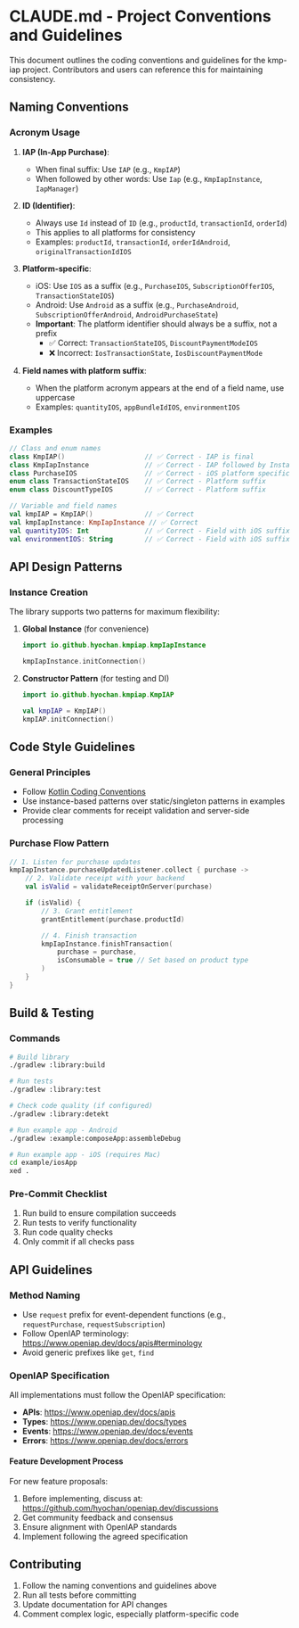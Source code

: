 # CLAUDE.md - Project Conventions and Guidelines

This document outlines the coding conventions and guidelines for the kmp-iap project. Contributors and users can reference this for maintaining consistency.

## Naming Conventions

### Acronym Usage

1. **IAP (In-App Purchase)**:

   - When final suffix: Use `IAP` (e.g., `KmpIAP`)
   - When followed by other words: Use `Iap` (e.g., `KmpIapInstance`, `IapManager`)

2. **ID (Identifier)**:

   - Always use `Id` instead of `ID` (e.g., `productId`, `transactionId`, `orderId`)
   - This applies to all platforms for consistency
   - Examples: `productId`, `transactionId`, `orderIdAndroid`, `originalTransactionIdIOS`

3. **Platform-specific**:

   - iOS: Use `IOS` as a suffix (e.g., `PurchaseIOS`, `SubscriptionOfferIOS`, `TransactionStateIOS`)
   - Android: Use `Android` as a suffix (e.g., `PurchaseAndroid`, `SubscriptionOfferAndroid`, `AndroidPurchaseState`)
   - **Important**: The platform identifier should always be a suffix, not a prefix
     - ✅ Correct: `TransactionStateIOS`, `DiscountPaymentModeIOS`
     - ❌ Incorrect: `IosTransactionState`, `IosDiscountPaymentMode`
4. **Field names with platform suffix**:
   - When the platform acronym appears at the end of a field name, use uppercase
   - Examples: `quantityIOS`, `appBundleIdIOS`, `environmentIOS`

### Examples

```kotlin
// Class and enum names
class KmpIAP()                    // ✅ Correct - IAP is final
class KmpIapInstance              // ✅ Correct - IAP followed by Instance
class PurchaseIOS                 // ✅ Correct - iOS platform specific
enum class TransactionStateIOS    // ✅ Correct - Platform suffix
enum class DiscountTypeIOS        // ✅ Correct - Platform suffix

// Variable and field names
val kmpIAP = KmpIAP()             // ✅ Correct
val kmpIapInstance: KmpIapInstance // ✅ Correct
val quantityIOS: Int              // ✅ Correct - Field with iOS suffix
val environmentIOS: String        // ✅ Correct - Field with iOS suffix
```

## API Design Patterns

### Instance Creation

The library supports two patterns for maximum flexibility:

1. **Global Instance** (for convenience)

   ```kotlin
   import io.github.hyochan.kmpiap.kmpIapInstance

   kmpIapInstance.initConnection()
   ```

2. **Constructor Pattern** (for testing and DI)

   ```kotlin
   import io.github.hyochan.kmpiap.KmpIAP

   val kmpIAP = KmpIAP()
   kmpIAP.initConnection()
   ```

## Code Style Guidelines

### General Principles

- Follow [Kotlin Coding Conventions](https://kotlinlang.org/docs/coding-conventions.html)
- Use instance-based patterns over static/singleton patterns in examples
- Provide clear comments for receipt validation and server-side processing

### Purchase Flow Pattern

```kotlin
// 1. Listen for purchase updates
kmpIapInstance.purchaseUpdatedListener.collect { purchase ->
    // 2. Validate receipt with your backend
    val isValid = validateReceiptOnServer(purchase)

    if (isValid) {
        // 3. Grant entitlement
        grantEntitlement(purchase.productId)

        // 4. Finish transaction
        kmpIapInstance.finishTransaction(
            purchase = purchase,
            isConsumable = true // Set based on product type
        )
    }
}
```

## Build & Testing

### Commands

```bash
# Build library
./gradlew :library:build

# Run tests
./gradlew :library:test

# Check code quality (if configured)
./gradlew :library:detekt

# Run example app - Android
./gradlew :example:composeApp:assembleDebug

# Run example app - iOS (requires Mac)
cd example/iosApp
xed .
```

### Pre-Commit Checklist

1. Run build to ensure compilation succeeds
2. Run tests to verify functionality
3. Run code quality checks
4. Only commit if all checks pass

## API Guidelines

### Method Naming

- Use `request` prefix for event-dependent functions (e.g., `requestPurchase`, `requestSubscription`)
- Follow OpenIAP terminology: <https://www.openiap.dev/docs/apis#terminology>
- Avoid generic prefixes like `get`, `find`

### OpenIAP Specification

All implementations must follow the OpenIAP specification:

- **APIs**: <https://www.openiap.dev/docs/apis>
- **Types**: <https://www.openiap.dev/docs/types>
- **Events**: <https://www.openiap.dev/docs/events>
- **Errors**: <https://www.openiap.dev/docs/errors>

#### Feature Development Process

For new feature proposals:

1. Before implementing, discuss at: <https://github.com/hyochan/openiap.dev/discussions>
2. Get community feedback and consensus
3. Ensure alignment with OpenIAP standards
4. Implement following the agreed specification

## Contributing

1. Follow the naming conventions and guidelines above
2. Run all tests before committing
3. Update documentation for API changes
4. Comment complex logic, especially platform-specific code
